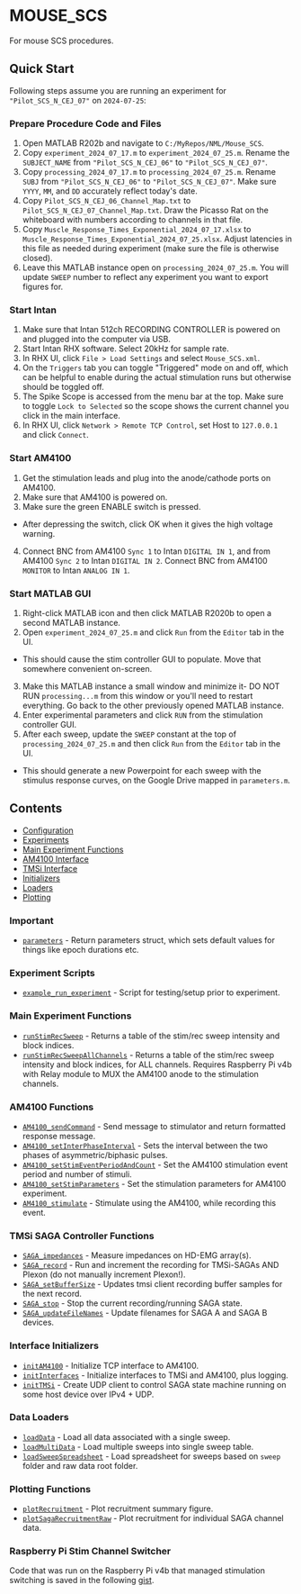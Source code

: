 # MOUSE_SCS #  
For mouse SCS procedures.  

## Quick Start ##
Following steps assume you are running an experiment for `"Pilot_SCS_N_CEJ_07"` on `2024-07-25`:  

### Prepare Procedure Code and Files ###  
1. Open MATLAB R202b and navigate to `C:/MyRepos/NML/Mouse_SCS`.  
1. Copy `experiment_2024_07_17.m` to `experiment_2024_07_25.m`. Rename the `SUBJECT_NAME` from `"Pilot_SCS_N_CEJ_06"` to `"Pilot_SCS_N_CEJ_07"`.  
2. Copy `processing_2024_07_17.m` to `processing_2024_07_25.m`. Rename `SUBJ` from `"Pilot_SCS_N_CEJ_06"` to `"Pilot_SCS_N_CEJ_07"`. Make sure `YYYY`, `MM`, and `DD` accurately reflect today's date. 
3. Copy `Pilot_SCS_N_CEJ_06_Channel_Map.txt` to `Pilot_SCS_N_CEJ_07_Channel_Map.txt`. Draw the Picasso Rat on the whiteboard with numbers according to channels in that file.  
4. Copy `Muscle_Response_Times_Exponential_2024_07_17.xlsx` to `Muscle_Response_Times_Exponential_2024_07_25.xlsx`. Adjust latencies in this file as needed during experiment (make sure the file is otherwise closed).  
5. Leave this MATLAB instance open on `processing_2024_07_25.m`. You will update `SWEEP` number to reflect any experiment you want to export figures for.  

### Start Intan ###
1. Make sure that Intan 512ch RECORDING CONTROLLER is powered on and plugged into the computer via USB.
2. Start Intan RHX software. Select 20kHz for sample rate.  
3. In RHX UI, click `File > Load Settings` and select `Mouse_SCS.xml`.  
4. On the `Triggers` tab you can toggle "Triggered" mode on and off, which can be helpful to enable during the actual stimulation runs but otherwise should be toggled off.  
5. The Spike Scope is accessed from the menu bar at the top. Make sure to toggle `Lock to Selected` so the scope shows the current channel you click in the main interface.  
6. In RHX UI, click `Network > Remote TCP Control`, set Host to `127.0.0.1` and click `Connect`.  

### Start AM4100 ### 
1. Get the stimulation leads and plug into the anode/cathode ports on AM4100.
2. Make sure that AM4100 is powered on.
3. Make sure the green ENABLE switch is pressed.  
  + After depressing the switch, click OK when it gives the high voltage warning.  
4. Connect BNC from AM4100 `Sync 1` to Intan `DIGITAL IN 1`, and from AM4100 `Sync 2` to Intan `DIGITAL IN 2`. Connect BNC from AM4100 `MONITOR` to Intan `ANALOG IN 1`.  

### Start MATLAB GUI ###
1. Right-click MATLAB icon and then click MATLAB R2020b to open a second MATLAB instance.
2. Open `experiment_2024_07_25.m` and click `Run` from the `Editor` tab in the UI.  
  + This should cause the stim controller GUI to populate. Move that somewhere convenient on-screen.  
3. Make this MATLAB instance a small window and minimize it- DO NOT RUN `processing...m` from this window or you'll need to restart everything. Go back to the other previously opened MATLAB instance.  
4. Enter experimental parameters and click `RUN` from the stimulation controller GUI.  
5. After each sweep, update the `SWEEP` constant at the top of `processing_2024_07_25.m` and then click `Run` from the `Editor` tab in the UI.  
  + This should generate a new Powerpoint for each sweep with the stimulus response curves, on the Google Drive mapped in `parameters.m`.   

## Contents ##  
* [Configuration](#important)
* [Experiments](#experiment-scripts)
* [Main Experiment Functions](#main-experiment-functions)
* [AM4100 Interface](#am4100-functions)
* [TMSi Interface](#tmsi-saga-controller-functions)
* [Initializers](#interface-initializers)
* [Loaders](#data-loaders)
* [Plotting](#plotting-functions)

### Important ###  
 + [`parameters`](parameters.m) - Return parameters struct, which sets default values for things like epoch durations etc.  

### Experiment Scripts ###  
 + [`example_run_experiment`](example_run_experiment.m) - Script for testing/setup prior to experiment.  

### Main Experiment Functions ###  
 + [`runStimRecSweep`](runStimRecSweep.m) - Returns a table of the stim/rec sweep intensity and block indices.  
 + [`runStimRecSweepAllChannels`](runStimRecSweepAllChannels.m) - Returns a table of the stim/rec sweep intensity and block indices, for ALL channels. Requires Raspberry Pi v4b with Relay module to MUX the AM4100 anode to the stimulation channels. 

### AM4100 Functions ###  
 + [`AM4100_sendCommand`](AM4100_sendCommand.m) - Send message to stimulator and return formatted response message.  
 + [`AM4100_setInterPhaseInterval`](AM4100_setInterPhaseInterval.m) - Sets the interval between the two phases of asymmetric/biphasic pulses.  
 + [`AM4100_setStimEventPeriodAndCount`](AM4100_setStimEventPeriodAndCount.m) - Set the AM4100 stimulation event period and number of stimuli.  
 + [`AM4100_setStimParameters`](AM4100_setStimParameters.m) - Set the stimulation parameters for AM4100 experiment.  
 + [`AM4100_stimulate`](AM4100_stimulate.m) - Stimulate using the AM4100, while recording this event.  

### TMSi SAGA Controller Functions ###  
 + [`SAGA_impedances`](SAGA_impedances.m) - Measure impedances on HD-EMG array(s).  
 + [`SAGA_record`](SAGA_record.m) - Run and increment the recording for TMSi-SAGAs AND Plexon (do not manually increment Plexon!).  
 + [`SAGA_setBufferSize`](SAGA_setBufferSize.m) - Updates tmsi client recording buffer samples for the next record.  
 + [`SAGA_stop`](SAGA_stop.m) - Stop the current recording/running SAGA state.  
 + [`SAGA_updateFileNames`](SAGA_updateFileNames.m) - Update filenames for SAGA A and SAGA B devices.  

### Interface Initializers ###  
 + [`initAM4100`](initAM4100.m) - Initialize TCP interface to AM4100.  
 + [`initInterfaces`](initInterfaces.m) - Initialize interfaces to TMSi and AM4100, plus logging.  
 + [`initTMSi`](initTMSi.m) - Create UDP client to control SAGA state machine running on some host device over IPv4 + UDP.  

### Data Loaders ###  
 + [`loadData`](loadData.m) - Load all data associated with a single sweep.  
 + [`loadMultiData`](loadMultiData.m) - Load multiple sweeps into single sweep table.  
 + [`loadSweepSpreadsheet`](loadSweepSpreadsheet.m) - Load spreadsheet for sweeps based on `sweep` folder and raw data root folder.  

### Plotting Functions ###  
 + [`plotRecruitment`](plotRecruitment.m) - Plot recruitment summary figure.  
 + [`plotSagaRecruitmentRaw`](plotSagaRecruitmentRaw.m) - Plot recruitment for individual SAGA channel data.  

### Raspberry Pi Stim Channel Switcher ###  
Code that was run on the Raspberry Pi v4b that managed stimulation switching is saved in the following [gist](https://gist.github.com/m053m716/467d81521e5ea66db066c23a15b5570e).


